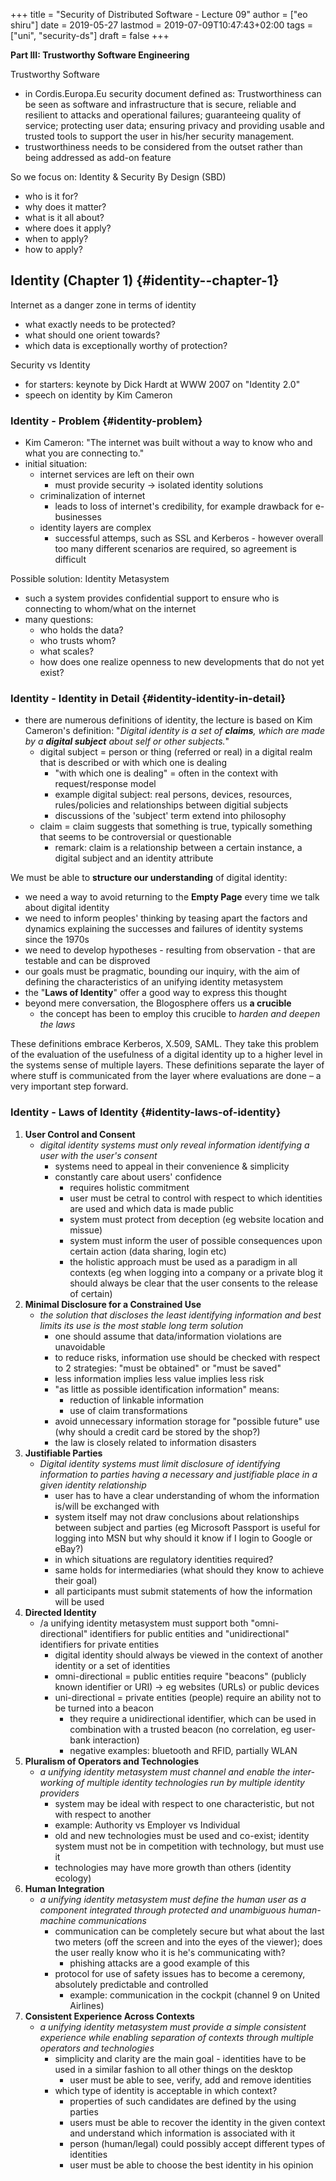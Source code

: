 +++
title = "Security of Distributed Software - Lecture 09"
author = ["eo shiru"]
date = 2019-05-27
lastmod = 2019-07-09T10:47:43+02:00
tags = ["uni", "security-ds"]
draft = false
+++

**Part III: Trustworthy Software Engineering**<br />

Trustworthy Software

-   in Cordis.Europa.Eu security document defined as: Trustworthiness can be seen as software and infrastructure that is secure, reliable and resilient to attacks and operational failures; guaranteeing quality of service; protecting user data; ensuring privacy and providing usable and trusted tools to support the user in his/her security management.
-   trustworthiness needs to be considered from the outset rather than being addressed as add-on feature

So we focus on: Identity & Security By Design (SBD)

-   who is it for?
-   why does it matter?
-   what is it all about?
-   where does it apply?
-   when to apply?
-   how to apply?


## Identity (Chapter 1) {#identity--chapter-1}

Internet as a danger zone in terms of identity

-   what exactly needs to be protected?
-   what should one orient towards?
-   which data is exceptionally worthy of protection?

Security vs Identity

-   for starters: keynote by Dick Hardt at WWW 2007 on "Identity 2.0"
-   speech on identity by Kim Cameron


### Identity - Problem {#identity-problem}

-   Kim Cameron: "The internet was built without a way to know who and what you are connecting to."
-   initial situation:
    -   internet services are left on their own
        -   must provide security &rarr; isolated identity solutions
    -   criminalization of internet
        -   leads to loss of internet's credibility, for example drawback for e-businesses
    -   identity layers are complex
        -   successful attemps, such as SSL and Kerberos - however overall too many different scenarios are required, so agreement is difficult

Possible solution: Identity Metasystem

-   such a system provides confidential support to ensure who is connecting to whom/what on the internet
-   many questions:
    -   who holds the data?
    -   who trusts whom?
    -   what scales?
    -   how does one realize openness to new developments that do not yet exist?


### Identity - Identity in Detail {#identity-identity-in-detail}

-   there are numerous definitions of identity, the lecture is based on Kim Cameron's definition: "_Digital identity is a set of **claims**, which are made by a **digital subject** about self or other subjects._"
    -   digital subject = person or thing (referred or real) in a digital realm that is described or with which one is dealing
        -   "with which one is dealing" = often in the context with request/response model
        -   example digital subject: real persons, devices, resources, rules/policies and relationships between digitial subjects
        -   discussions of the 'subject' term extend into philosophy
    -   claim = claim suggests that something is true, typically something that seems to be controversial or questionable
        -   remark: claim is a relationship between a certain instance, a digital subject and an identity attribute

We must be able to **structure our understanding** of digital identity:

-   we need a way to avoid returning to the **Empty Page** every time we talk about digital identity
-   we need to inform peoples' thinking by teasing apart the factors and dynamics explaining the successes and failures of identity systems since the 1970s
-   we need to develop hypotheses - resulting from observation - that are testable and can be disproved
-   our goals must be pragmatic, bounding our inquiry, with the aim of defining the characteristics of an unifying identity metasystem
-   the "**Laws of Identity**" offer a good way to express this thought
-   beyond mere conversation, the Blogosphere offers us **a crucible**
    -   the concept has been to employ this crucible to _harden and deepen the laws_

These definitions embrace Kerberos, X.509, SAML. They take this problem of the evaluation of the usefulness of a digital identity up to a higher level in the systems sense of multiple layers. These definitions separate the layer of where stuff is communicated from the layer where evaluations are done – a very important step forward.


### Identity - Laws of Identity {#identity-laws-of-identity}

1.  **User Control and Consent**
    -   _digital identity systems must only reveal information identifying a user with the user's consent_
        -   systems need to appeal in their convenience & simplicity
        -   constantly care about users' confidence
            -   requires holistic commitment
            -   user must be cetral to control with respect to which identities are used and which data is made public
            -   system must protect from deception (eg website location and missue)
            -   system must inform the user of possible consequences upon certain action (data sharing, login etc)
            -   the holistic approach must be used as a paradigm in all contexts (eg when logging into a company or a private blog it should always be clear that the user consents to the release of certain)
2.  **Minimal Disclosure for a Constrained Use**
    -   _the solution that discloses the least identifying information and best limits its use is the most stable long term solution_
        -   one should assume that data/information violations are unavoidable
        -   to reduce risks, information use should be checked with respect to 2 strategies: "must be obtained" or "must be saved"
        -   less information implies less value implies less risk
        -   "as little as possible identification information" means:
            -   reduction of linkable information
            -   use of claim transformations
        -   avoid unnecessary information storage for "possible future" use (why should a credit card be stored by the shop?)
        -   the law is closely related to information disasters
3.  **Justifiable Parties**
    -   _Digital identity systems must limit disclosure of identifying information to parties having a necessary and justifiable place in a given identity relationship_
        -   user has to have a clear understanding of whom the information is/will be exchanged with
        -   system itself may not draw conclusions about relationships between subject and parties (eg Microsoft Passport is useful for logging into MSN but why should it know if I login to Google or eBay?)
        -   in which situations are regulatory identities required?
        -   same holds for intermediaries (what should they know to achieve their goal)
        -   all participants must submit statements of how the information will be used
4.  **Directed Identity**
    -   /a unifying identity metasystem must support both "omni-directional" identifiers for public entities and "unidirectional" identifiers for private entities
        -   digital identity should always be viewed in the context of another identity or a set of identities
        -   omni-directional = public entities require "beacons" (publicly known identifier or URI) &rarr; eg websites (URLs) or public devices
        -   uni-directional = private entities (people) require an ability not to be turned into a beacon
            -   they require a unidirectional identifier, which can be used in combination with a trusted beacon (no correlation, eg user-bank interaction)
            -   negative examples: bluetooth and RFID, partially WLAN
5.  **Pluralism of Operators and Technologies**
    -   _a unifying identity metasystem must channel and enable the inter-working of multiple identity technologies run by multiple identity providers_
        -   system may be ideal with respect to one characteristic, but not with respect to another
        -   example: Authority vs Employer vs Individual
        -   old and new technologies must be used and co-exist; identity system must not be in competition with technology, but must use it
        -   technologies may have more growth than others (identity ecology)
6.  **Human Integration**
    -   _a unifying identity metasystem must define the human user as a component integrated through protected and unambiguous human-machine communications_
        -   communication can be completely secure but what about the last two meters (off the screen and into the eyes of the viewer); does the user really know who it is he's communicating with?
            -   phishing attacks are a good example of this
        -   protocol for use of safety issues has to become a ceremony, absolutely predictable and controlled
            -   example: communication in the cockpit (channel 9 on United Airlines)
7.  **Consistent Experience Across Contexts**
    -   _a unifying identity metasystem must provide a simple consistent experience while enabling separation of contexts through multiple operators and technologies_
        -   simplicity and clarity are the main goal - identities have to be used in a similar fashion to all other things on the desktop
            -   user must be able to see, verify, add and remove identities
        -   which type of identity is acceptable in which context?
            -   properties of such candidates are defined by the using parties
            -   users must be able to recover the identity in the given context and understand which information is associated with it
            -   person (human/legal) could possibly accept different types of identities
            -   user must be able to choose the best identity in his opinion
